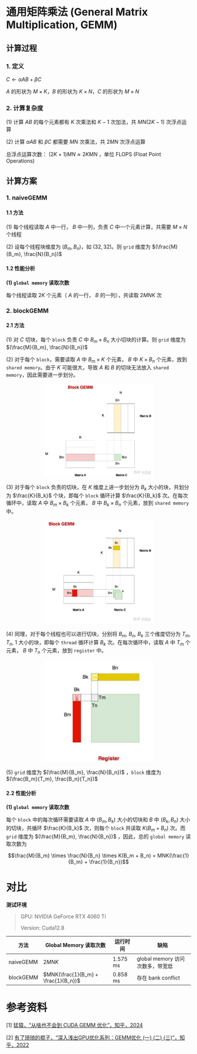 # 通用矩阵乘法 (General Matrix Multiplication, GEMM)

## 计算过程

### 1. 定义

   $C \leftarrow \alpha AB + \beta C$

   $A$ 的形状为 $M \times K$，$B$ 的形状为 $K \times N$，$C$ 的形状为 $M \times N$

### 2. 计算复杂度

   (1) 计算 $AB$ 的每个元素都有 $K$ 次乘法和 $K-1$ 次加法，共 $MN(2K-1)$ 次浮点运算

   (2) 计算 $\alpha AB$ 和 $\beta C$ 都需要 $MN$ 次乘法，共 $2MN$ 次浮点运算

   总浮点运算次数： $(2K+1)MN \approx 2KMN$ ，单位 FLOPS (Float Point Operations)

## 计算方案

### 1. naiveGEMM

#### 1.1 方法

   (1) 每个线程读取 $A$ 中一行， $B$ 中一列，负责 $C$ 中一个元素计算，共需要 $M \times N$ 个线程

   (2) 设每个线程块维度为 $(B_m, B_n)$，如 $(32, 32)$。则 `grid` 维度为 $(\frac{M}{B_m}, \frac{N}{B_n})$

#### 1.2 性能分析

**(1) `global memory` 读取次数**
   
   每个线程读取 $2K$ 个元素（ $A$ 的一行， $B$ 的一列），共读取 $2MNK$ 次

### 2. blockGEMM

#### 2.1 方法

   (1) 对 $C$ 切块，每个 `block` 负责 $C$ 中 $B_m \times B_n$ 大小切块的计算。则 `grid` 维度为 $(\frac{M}{B_m}, \frac{N}{B_n})$

   (2) 对于每个 `block`，需要读取 $A$ 中 $B_m \times K$ 个元素， $B$ 中 $K \times B_n$ 个元素，放到 `shared memory`。由于 $K$ 可能很大，导致 $A$ 和 $B$ 的切块无法放入 `shared memory`，因此需要进一步划分。

   <div  align="center"><img src="./assets/01_blockGEMM.png" width=300></img></div>

   (3) 对于每个 `block` 负责的切块，在 $K$ 维度上进一步划分为 $B_k$ 大小的块，共划分为 $\frac{K}{B_k}$ 个块，即每个 `block` 循环计算 $\frac{K}{B_k}$ 次。在每次循环中，读取 $A$ 中 $B_m \times B_k$ 个元素， $B$ 中 $B_k \times B_n$ 个元素，放到 `shared memory` 中。

   <div  align="center"><img src="./assets/02_blockGEMM_Bk.png" width=300></img></div>

   (4) 同理，对于每个线程也可以进行切块，分别将 $B_m$, $B_n$, $B_k$ 三个维度切分为 $T_m$, $T_n$, $1$ 大小的块，即每个 `thread` 循环计算 $B_k$ 次。在每次循环中，读取 $A$ 中 $T_m$ 个元素， $B$ 中 $T_n$ 个元素，放到 `register` 中。

   <div  align="center"><img src="./assets/03_blockGEMM_Tk.png" width=300></img></div>

   (5)  `grid` 维度为 $(\frac{M}{B_m}, \frac{N}{B_n})$ ，`block` 维度为 $(\frac{B_m}{T_m}, \frac{B_n}{T_n})$

#### 2.2 性能分析

**(1) `global memory` 读取次数**

   每个 `block` 中的每次循环需要读取 $A$ 中 $(B_m, B_k)$ 大小的切块和 $B$ 中 $(B_k, B_n)$ 大小的切块，共循环 $\frac{K}{B_k}$ 次，则每个 `block` 共读取 $K(B_m + B_n)$ 次。而 `grid` 维度为 $(\frac{M}{B_m}, \frac{N}{B_n})$ ，因此，总的 `global memory` 读取次数为 
   
   $$\frac{M}{B_m} \times \frac{N}{B_n} \times K(B_m + B_n) = MNK(\frac{1}{B_m} + \frac{1}{B_n})$$


# 对比

**测试环境**

> GPU: NVIDIA GeForce RTX 4060 Ti 
> 
> Version: Cuda12.8

| 方法      | Global Memory 读取次数               | 运行时间 | 缺陷                             |
| --------- | ------------------------------------ | -------- | -------------------------------- |
| naiveGEMM | $2MNK$                               | 1.575 ms | global memory 访问次数多，带宽低 |
| blockGEMM | $MNK(\frac{1}{B_m} + \frac{1}{B_n})$ | 0.858 ms | 存在 bank conflict               |



# 参考资料

[1] [猛猿，“从啥也不会到 CUDA GEMM 优化”，知乎，2024](https://zhuanlan.zhihu.com/p/703256080)

[2] [有了琦琦的棍子，“深入浅出GPU优化系列：GEMM优化 (一) (二) (三)”，知乎，2022](https://zhuanlan.zhihu.com/p/435908830)

